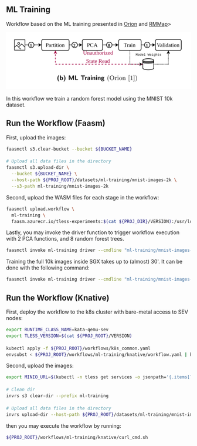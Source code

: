 ## ML Training

Workflow based on the ML training presented in [Orion](https://www.usenix.org/conference/osdi22/presentation/mahgoub) and [RMMap](https://dl.acm.org/doi/abs/10.1145/3627703.3629568)>

![workflow diagram](./serverless_workflows_ml_training.png)

In this workflow we train a random forest model using the MNIST 10k dataset.

## Run the Workflow (Faasm)

First, upload the images:

```bash
faasmctl s3.clear-bucket --bucket ${BUCKET_NAME}

# Upload all data files in the directory
faasmctl s3.upload-dir \
  --bucket ${BUCKET_NAME} \
  --host-path ${PROJ_ROOT}/datasets/ml-training/mnist-images-2k \
  --s3-path ml-training/mnist-images-2k
```

Second, upload the WASM files for each stage in the workflow:

```bash
faasmctl upload.workflow \
  ml-training \
  faasm.azurecr.io/tless-experiments:$(cat ${PROJ_DIR}/VERSION):/usr/local/faasm/wasm/ml-training
```

Lastly, you may invoke the driver function to trigger workflow execution
with 2 PCA functions, and 8 random forest trees.

```bash
faasmctl invoke ml-training driver --cmdline "ml-training/mnist-images-2k 2 8"
```

Training the full 10k images inside SGX takes up to (almost) 30'. It can be
done with the following command:

```bash
faasmctl invoke ml-training driver --cmdline "ml-training/mnist-images-10k 4 8"
```

## Run the Workflow (Knative)

First, deploy the workflow to the k8s cluster with bare-metal access to SEV nodes:

```bash
export RUNTIME_CLASS_NAME=kata-qemu-sev
export TLESS_VERSION=$(cat ${PROJ_ROOT}/VERSION)

kubectl apply -f ${PROJ_ROOT}/workflows/k8s_common.yaml
envsubst < ${PROJ_ROOT}/workflows/ml-training/knative/workflow.yaml | kubectl apply -f -
```

Second, upload the images:

```bash
export MINIO_URL=$(kubectl -n tless get services -o jsonpath='{.items[?(@.metadata.name=="minio")].spec.clusterIP}')

# Clean dir
invrs s3 clear-dir --prefix ml-training

# Upload all data files in the directory
invrs upload-dir --host-path ${PROJ_ROOT}/datasets/ml-training/mnist-images-2k --s3-path ml-training/mnist-images-2k
```

then you may execute the workflow by running:

```bash
${PROJ_ROOT}/workflows/ml-training/knative/curl_cmd.sh
```
